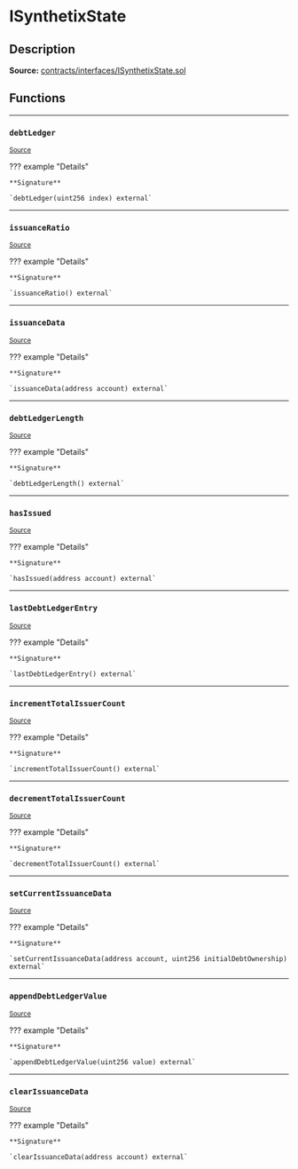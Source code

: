 # ISynthetixState

## Description


**Source:** [contracts/interfaces/ISynthetixState.sol](https://github.com/Synthetixio/synthetix/tree/develop/contracts/interfaces/ISynthetixState.sol)

## Functions


---
### `debtLedger`

<sub>[Source](https://github.com/Synthetixio/synthetix/tree/develop/contracts/interfaces/ISynthetixState.sol#L6)</sub>



??? example "Details"

    **Signature**

    `debtLedger(uint256 index) external`


---
### `issuanceRatio`

<sub>[Source](https://github.com/Synthetixio/synthetix/tree/develop/contracts/interfaces/ISynthetixState.sol#L8)</sub>



??? example "Details"

    **Signature**

    `issuanceRatio() external`


---
### `issuanceData`

<sub>[Source](https://github.com/Synthetixio/synthetix/tree/develop/contracts/interfaces/ISynthetixState.sol#L10)</sub>



??? example "Details"

    **Signature**

    `issuanceData(address account) external`


---
### `debtLedgerLength`

<sub>[Source](https://github.com/Synthetixio/synthetix/tree/develop/contracts/interfaces/ISynthetixState.sol#L12)</sub>



??? example "Details"

    **Signature**

    `debtLedgerLength() external`


---
### `hasIssued`

<sub>[Source](https://github.com/Synthetixio/synthetix/tree/develop/contracts/interfaces/ISynthetixState.sol#L14)</sub>



??? example "Details"

    **Signature**

    `hasIssued(address account) external`


---
### `lastDebtLedgerEntry`

<sub>[Source](https://github.com/Synthetixio/synthetix/tree/develop/contracts/interfaces/ISynthetixState.sol#L16)</sub>



??? example "Details"

    **Signature**

    `lastDebtLedgerEntry() external`


---
### `incrementTotalIssuerCount`

<sub>[Source](https://github.com/Synthetixio/synthetix/tree/develop/contracts/interfaces/ISynthetixState.sol#L19)</sub>



??? example "Details"

    **Signature**

    `incrementTotalIssuerCount() external`


---
### `decrementTotalIssuerCount`

<sub>[Source](https://github.com/Synthetixio/synthetix/tree/develop/contracts/interfaces/ISynthetixState.sol#L21)</sub>



??? example "Details"

    **Signature**

    `decrementTotalIssuerCount() external`


---
### `setCurrentIssuanceData`

<sub>[Source](https://github.com/Synthetixio/synthetix/tree/develop/contracts/interfaces/ISynthetixState.sol#L23)</sub>



??? example "Details"

    **Signature**

    `setCurrentIssuanceData(address account, uint256 initialDebtOwnership) external`


---
### `appendDebtLedgerValue`

<sub>[Source](https://github.com/Synthetixio/synthetix/tree/develop/contracts/interfaces/ISynthetixState.sol#L25)</sub>



??? example "Details"

    **Signature**

    `appendDebtLedgerValue(uint256 value) external`


---
### `clearIssuanceData`

<sub>[Source](https://github.com/Synthetixio/synthetix/tree/develop/contracts/interfaces/ISynthetixState.sol#L27)</sub>



??? example "Details"

    **Signature**

    `clearIssuanceData(address account) external`

